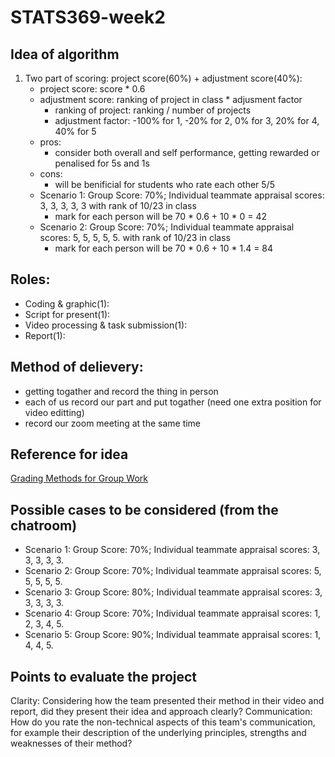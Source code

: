 # STATS369-week2

## Idea of algorithm
1. Two part of scoring: project score(60%) + adjustment score(40%):
    - project score: score * 0.6
    - adjustment score: ranking of project in class * adjusment factor
      - ranking of project: ranking / number of projects
      - adjustment factor: -100% for 1, -20% for 2, 0% for 3, 20% for 4, 40% for 5
    - pros:
      - consider both overall and self performance, getting rewarded or penalised for 5s and 1s
    - cons:
      - will be benificial for students who rate each other 5/5
    - Scenario 1:  Group Score: 70%; Individual teammate appraisal scores: 3, 3, 3, 3, 3 with rank of 10/23 in class
        - mark for each person will be 70 * 0.6 + 10 * 0 = 42
    - Scenario 2:  Group Score: 70%; Individual teammate appraisal scores: 5, 5, 5, 5, 5. with rank of 10/23 in class
        - mark for each person will be 70 * 0.6 + 10 * 1.4 = 84
    

## Roles:
- Coding & graphic(1):
- Script for present(1):
- Video processing & task submission(1):
- Report(1):

## Method of delievery: 
- getting togather and record the thing in person
- each of us record our part and put togather (need one extra position for video editting)
- record our zoom meeting at the same time

## Reference for idea
[Grading Methods for Group Work](https://www.cmu.edu/teaching/assessment/assesslearning/groupWorkGradingMethods.html)

## Possible cases to be considered (from the chatroom)
- Scenario 1:  Group Score: 70%; Individual teammate appraisal scores: 3, 3, 3, 3, 3. 
- Scenario 2:  Group Score: 70%; Individual teammate appraisal scores: 5, 5, 5, 5, 5.
- Scenario 3:  Group Score: 80%; Individual teammate appraisal scores: 3, 3, 3, 3, 3.
- Scenario 4:  Group Score: 70%; Individual teammate appraisal scores: 1, 2, 3, 4, 5.
- Scenario 5:  Group Score: 90%; Individual teammate appraisal scores: 1, 4, 4, 5.

## Points to evaluate the project
Clarity: Considering how the team presented their method in their video and report, did they present their idea and approach clearly?
Communication: How do you rate the non-technical aspects of this team's communication, for example their description of the underlying principles, strengths and weaknesses of their method?
